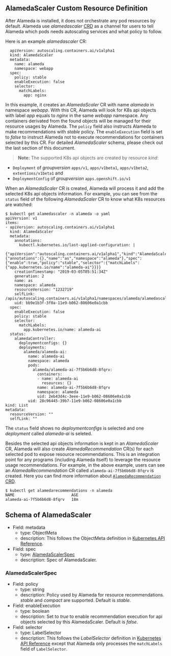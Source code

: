## AlamedaScaler Custom Resource Definition

After Alameda is installed, it does not orchestrate any pod resources by default.
Alameda use _alamedascaler_ [CRD](https://kubernetes.io/docs/concepts/extend-kubernetes/api-extension/custom-resources/) as a channel for users to tell Alameda which pods needs autoscaling services and what policy to follow.

Here is an example _alamedascaler_ CR:

```
  apiVersion: autoscaling.containers.ai/v1alpha1
  kind: AlamedaScaler
  metadata:
    name: alameda
    namespace: webapp
  spec:
    policy: stable
    enableExecution: false
    selector:
      matchLabels:
        app: nginx
```

In this example, it creates an _AlamedaScaler_ CR with name _alameda_ in namespace _webapp_. With this CR, Alameda will look for K8s api objects with label _app_ equals to _nginx_ in the same _webapp_ namespace. Any containers derivated from the found objects will be managed for their resource usages by Alameda. The `policy` field also instructs Alameda to make recommendations with _stable_ policy. The `enableExecution` field is set to _false_ to instruct Alameda not to execute recommendations for containers selected by this CR. For detailed _AlamedaScaler_ schema, please check out the last section of this document.

> **Note:** The supported K8s api objects are created by resource _kind_:
- ```Deployment``` of _groupversion_ ```apps/v1```, ```apps/v1beta1```, ```apps/v1beta2```, ```extentions/v1beta1``` and
- ```DeploymentConfig``` of _groupversion_ ```apps.openshift.io/v1```

When an _AlamedaScaler_ CR is created, Alameda will process it and add the selected K8s api objects information. For example, you can see from the `status` field of the following _AlamedaScaler_ CR to know what K8s resources are watched:
```
$ kubectl get alamedascaler -n alameda -o yaml
apiVersion: v1
items:
- apiVersion: autoscaling.containers.ai/v1alpha1
  kind: AlamedaScaler
  metadata:
    annotations:
      kubectl.kubernetes.io/last-applied-configuration: |
        {"apiVersion":"autoscaling.containers.ai/v1alpha1","kind":"AlamedaScaler","metadata":{"annotations":{},"name":"as","namespace":"alameda"},"spec":{"enable":true,"policy":"stable","selector":{"matchLabels":{"app.kubernetes.io/name":"alameda-ai"}}}}
    creationTimestamp: "2019-03-05T05:51:34Z"
    generation: 2
    name: as
    namespace: alameda
    resourceVersion: "1232719"
    selfLink: /apis/autoscaling.containers.ai/v1alpha1/namespaces/alameda/alamedascalers/as
    uid: bb9e1b3f-3f0a-11e9-b062-08606e0a1cbb
  spec:
    enableExecution: false
    policy: stable
    selector:
      matchLabels:
        app.kubernetes.io/name: alameda-ai
  status:
    alamedaController:
      deploymentconfigs: {}
      deployments:
        alameda/alameda-ai:
          name: alameda-ai
          namespace: alameda
          pods:
            alameda/alameda-ai-7f5b6b6d8-8fqrv:
              containers:
              - name: alameda-ai
                resources: {}
              name: alameda-ai-7f5b6b6d8-8fqrv
              namespace: alameda
              uid: 2eb43d4c-3eee-11e9-b062-08606e0a1cbb
          uid: 28c96445-39b7-11e9-b062-08606e0a1cbb
kind: List
metadata:
  resourceVersion: ""
  selfLink: ""

```

The `status` field shows no _deploymentconfigs_ is selected and one _deployment_ called _alameda-ai_ is seleted.

Besides the selected api objects information is kept in an _AlamedaScaler_ CR, Alameda will also create _AlamedaRecommendation_ CR(s) for each selected pod to expose resource recommendations. This is an integration point for any programs (including Alameda itself) to leverage the resource usage recommendations. For example, in the above example, users can see an _AlamedaRecommendation_ CR called `alameda-ai-7f5b6b6d8-8fqrv` is created. Here you can find more information about [`AlamedaRecommendation` CRD](./crd_alamedarecommendation.md).
```
$ kubectl get alamedarecommendations -n alameda
NAME                         AGE
alameda-ai-7f5b6b6d8-8fqrv   18m
```

## Schema of AlamedaScaler

- Field: metadata
  - type: ObjectMeta
  - description: This follows the ObjectMeta definition in [Kubernetes API Reference](https://kubernetes.io/docs/reference/#api-reference).
- Field: spec
  - type: [AlamedaScalerSpec](#alamedascalerspec)
  - description: Spec of AlamedaScaler.

### AlamedaScalerSpec

- Field: policy
  - type: string
  - description: Policy used by Alameda for resource recommendations. _stable_ and _compact_ are supported. Default is _stable_.
- Field: enableExecution
  - type: boolean
  - description: Set to _true_ to enable recommendation execution for api objects selected by this AlamedaScaler. Default is _false_.
- Field: selector
  - type: LabelSelector
  - description: This follows the _LabelSelector_ definition in [Kubernetes API Reference](https://kubernetes.io/docs/reference/#api-reference) except that Alameda only processes the `matchLabels` field of `LabelSelector`.

